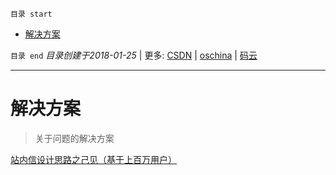 `目录 start`
 
- [解决方案](#解决方案)

`目录 end` *目录创建于2018-01-25* | 更多: [CSDN](http://blog.csdn.net/kcp606) | [oschina](https://my.oschina.net/kcp1104) | [码云](https://gitee.com/kcp1104) 
****************************************
# 解决方案
> 关于问题的解决方案

[站内信设计思路之己见（基于上百万用户）](http://www.cnblogs.com/x-xk/archive/2012/11/17/2770935.html)